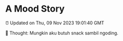 # A Mood Story

⏰ Updated on Thu, 09 Nov 2023 19:01:40 GMT

💭 Thought: Mungkin aku butuh snack sambil ngoding.

